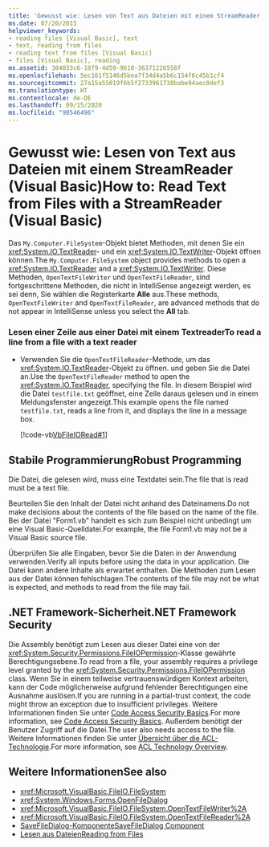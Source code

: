```yaml
---
title: 'Gewusst wie: Lesen von Text aus Dateien mit einem StreamReader'
ms.date: 07/20/2015
helpviewer_keywords:
- reading files [Visual Basic], text
- text, reading from files
- reading text from files [Visual Basic]
- files [Visual Basic], reading
ms.assetid: 384033c6-18f9-4d59-9610-36371226558f
ms.openlocfilehash: 5ec161f5146d5bea7f34d4a5b6c154f6c45b1cf4
ms.sourcegitcommit: 27a15a55019f6b5f2733961738babe94aec0def3
ms.translationtype: HT
ms.contentlocale: de-DE
ms.lasthandoff: 09/15/2020
ms.locfileid: "90546496"
---
```

# <a name="how-to-read-text-from-files-with-a-streamreader-visual-basic"></a><span data-ttu-id="74157-102">Gewusst wie: Lesen von Text aus Dateien mit einem StreamReader (Visual Basic)</span><span class="sxs-lookup"><span data-stu-id="74157-102">How to: Read Text from Files with a StreamReader (Visual Basic)</span></span>

<span data-ttu-id="74157-103">Das `My.Computer.FileSystem`-Objekt bietet Methoden, mit denen Sie ein <xref:System.IO.TextReader>- und ein <xref:System.IO.TextWriter>-Objekt öffnen können.</span><span class="sxs-lookup"><span data-stu-id="74157-103">The `My.Computer.FileSystem` object provides methods to open a <xref:System.IO.TextReader> and a <xref:System.IO.TextWriter>.</span></span> <span data-ttu-id="74157-104">Diese Methoden, `OpenTextFileWriter` und `OpenTextFileReader`, sind fortgeschrittene Methoden, die nicht in IntelliSense angezeigt werden, es sei denn, Sie wählen die Registerkarte **Alle** aus.</span><span class="sxs-lookup"><span data-stu-id="74157-104">These methods, `OpenTextFileWriter` and `OpenTextFileReader`, are advanced methods that do not appear in IntelliSense unless you select the **All** tab.</span></span>  
  
### <a name="to-read-a-line-from-a-file-with-a-text-reader"></a><span data-ttu-id="74157-105">Lesen einer Zeile aus einer Datei mit einem Textreader</span><span class="sxs-lookup"><span data-stu-id="74157-105">To read a line from a file with a text reader</span></span>  
  
- <span data-ttu-id="74157-106">Verwenden Sie die `OpenTextFileReader`-Methode, um das <xref:System.IO.TextReader>-Objekt zu öffnen. und geben Sie die Datei an.</span><span class="sxs-lookup"><span data-stu-id="74157-106">Use the `OpenTextFileReader` method to open the <xref:System.IO.TextReader>, specifying the file.</span></span> <span data-ttu-id="74157-107">In diesem Beispiel wird die Datei `testfile.txt` geöffnet, eine Zeile daraus gelesen und in einem Meldungsfenster angezeigt.</span><span class="sxs-lookup"><span data-stu-id="74157-107">This example opens the file named `testfile.txt`, reads a line from it, and displays the line in a message box.</span></span>  
  
     [!code-vb[VbFileIORead#1](~/samples/snippets/visualbasic/VS_Snippets_VBCSharp/VbFileIORead/VB/Class1.vb#1)]  
  
## <a name="robust-programming"></a><span data-ttu-id="74157-108">Stabile Programmierung</span><span class="sxs-lookup"><span data-stu-id="74157-108">Robust Programming</span></span>  

 <span data-ttu-id="74157-109">Die Datei, die gelesen wird, muss eine Textdatei sein.</span><span class="sxs-lookup"><span data-stu-id="74157-109">The file that is read must be a text file.</span></span>  
  
 <span data-ttu-id="74157-110">Beurteilen Sie den Inhalt der Datei nicht anhand des Dateinamens.</span><span class="sxs-lookup"><span data-stu-id="74157-110">Do not make decisions about the contents of the file based on the name of the file.</span></span> <span data-ttu-id="74157-111">Bei der Datei "Form1.vb" handelt es sich zum Beispiel nicht unbedingt um eine Visual Basic-Quelldatei.</span><span class="sxs-lookup"><span data-stu-id="74157-111">For example, the file Form1.vb may not be a Visual Basic source file.</span></span>  
  
 <span data-ttu-id="74157-112">Überprüfen Sie alle Eingaben, bevor Sie die Daten in der Anwendung verwenden.</span><span class="sxs-lookup"><span data-stu-id="74157-112">Verify all inputs before using the data in your application.</span></span> <span data-ttu-id="74157-113">Die Datei kann andere Inhalte als erwartet enthalten. Die Methoden zum Lesen aus der Datei können fehlschlagen.</span><span class="sxs-lookup"><span data-stu-id="74157-113">The contents of the file may not be what is expected, and methods to read from the file may fail.</span></span>  
  
## <a name="net-framework-security"></a><span data-ttu-id="74157-114">.NET Framework-Sicherheit</span><span class="sxs-lookup"><span data-stu-id="74157-114">.NET Framework Security</span></span>  

 <span data-ttu-id="74157-115">Die Assembly benötigt zum Lesen aus dieser Datei eine von der <xref:System.Security.Permissions.FileIOPermission>-Klasse gewährte Berechtigungsebene.</span><span class="sxs-lookup"><span data-stu-id="74157-115">To read from a file, your assembly requires a privilege level granted by the <xref:System.Security.Permissions.FileIOPermission> class.</span></span> <span data-ttu-id="74157-116">Wenn Sie in einem teilweise vertrauenswürdigen Kontext arbeiten, kann der Code möglicherweise aufgrund fehlender Berechtigungen eine Ausnahme auslösen.</span><span class="sxs-lookup"><span data-stu-id="74157-116">If you are running in a partial-trust context, the code might throw an exception due to insufficient privileges.</span></span> <span data-ttu-id="74157-117">Weitere Informationen finden Sie unter [Code Access Security Basics](../../../../framework/misc/code-access-security-basics.md).</span><span class="sxs-lookup"><span data-stu-id="74157-117">For more information, see [Code Access Security Basics](../../../../framework/misc/code-access-security-basics.md).</span></span> <span data-ttu-id="74157-118">Außerdem benötigt der Benutzer Zugriff auf die Datei.</span><span class="sxs-lookup"><span data-stu-id="74157-118">The user also needs access to the file.</span></span> <span data-ttu-id="74157-119">Weitere Informationen finden Sie unter [Übersicht über die ACL-Technologie](/previous-versions/dotnet/netframework-4.0/ms229742(v=vs.100)).</span><span class="sxs-lookup"><span data-stu-id="74157-119">For more information, see [ACL Technology Overview](/previous-versions/dotnet/netframework-4.0/ms229742(v=vs.100)).</span></span>  
  
## <a name="see-also"></a><span data-ttu-id="74157-120">Weitere Informationen</span><span class="sxs-lookup"><span data-stu-id="74157-120">See also</span></span>

- <xref:Microsoft.VisualBasic.FileIO.FileSystem>
- <xref:System.Windows.Forms.OpenFileDialog>
- <xref:Microsoft.VisualBasic.FileIO.FileSystem.OpenTextFileWriter%2A>
- <xref:Microsoft.VisualBasic.FileIO.FileSystem.OpenTextFileReader%2A>
- [<span data-ttu-id="74157-121">SaveFileDialog-Komponente</span><span class="sxs-lookup"><span data-stu-id="74157-121">SaveFileDialog Component</span></span>](/dotnet/desktop/winforms/controls/savefiledialog-component-windows-forms)
- [<span data-ttu-id="74157-122">Lesen aus Dateien</span><span class="sxs-lookup"><span data-stu-id="74157-122">Reading from Files</span></span>](reading-from-files.md)
